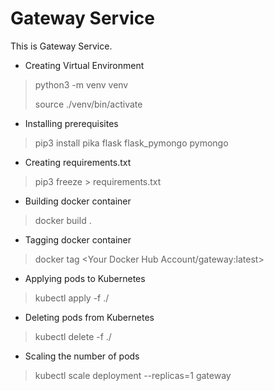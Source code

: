 # Gateway Service
This is Gateway Service.

* Creating Virtual Environment
> python3 -m venv venv
> 
> source ./venv/bin/activate

* Installing prerequisites
> pip3 install pika flask flask_pymongo pymongo

* Creating requirements.txt
> pip3 freeze > requirements.txt

* Building docker container
> docker build .

* Tagging docker container
> docker tag <Sha256 text for the built image> <Your Docker Hub Account/gateway:latest>

* Applying pods to Kubernetes
> kubectl apply -f ./

* Deleting pods from Kubernetes
> kubectl delete -f ./

* Scaling the number of pods
> kubectl scale deployment --replicas=1 gateway